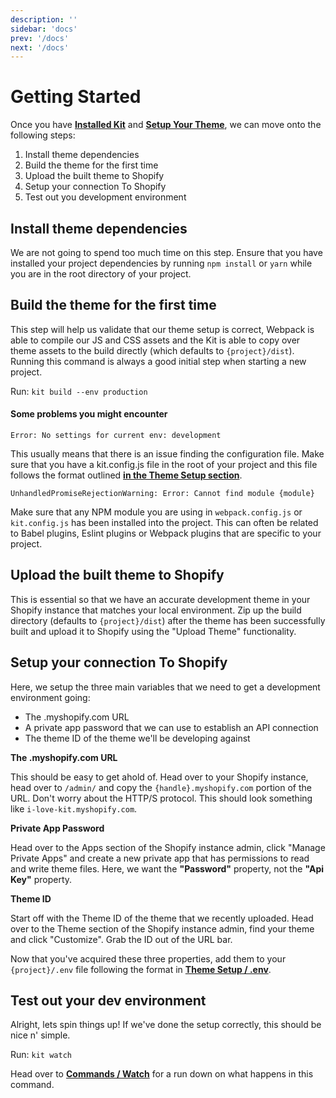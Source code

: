 ```yaml
---
description: ''
sidebar: 'docs'
prev: '/docs'
next: '/docs'
---
```


# Getting Started

Once you have [**Installed Kit**](/docs/) and [**Setup Your Theme**](/docs/theme-setup), we can move onto the following steps:

1. Install theme dependencies
1. Build the theme for the first time
1. Upload the built theme to Shopify
1. Setup your connection To Shopify
1. Test out you development environment

## Install theme dependencies

We are not going to spend too much time on this step. Ensure that you have installed your project dependencies by running `npm install` or `yarn` while you are in the root directory of your project.

## Build the theme for the first time

This step will help us validate that our theme setup is correct, Webpack is able to compile our JS and CSS assets and the Kit is able to copy over theme assets to the build directly (which defaults to `{project}/dist`). Running this command is always a good initial step when starting a new project.

Run: `kit build --env production`

#### Some problems you might encounter

```
Error: No settings for current env: development
```

This usually means that there is an issue finding the configuration file. Make sure that you have a kit.config.js file in the root of your project and this file follows the format outlined [**in the Theme Setup section**](/docs/theme-setup/#kitconfigjs).

```
UnhandledPromiseRejectionWarning: Error: Cannot find module {module}
```

Make sure that any NPM module you are using in `webpack.config.js` or `kit.config.js` has been installed into the project. This can often be related to Babel plugins, Eslint plugins or Webpack plugins that are specific to your project.

## Upload the built theme to Shopify

This is essential so that we have an accurate development theme in your Shopify instance that matches your local environment. Zip up the build directory (defaults to `{project}/dist`) after the theme has been successfully built and upload it to Shopify using the "Upload Theme" functionality.

## Setup your connection To Shopify

Here, we setup the three main variables that we need to get a development environment going:

- The .myshopify.com URL
- A private app password that we can use to establish an API connection
- The theme ID of the theme we'll be developing against

**The .myshopify.com URL**

This should be easy to get ahold of. Head over to your Shopify instance, head over to `/admin/` and copy the `{handle}.myshopify.com` portion of the URL. Don't worry about the HTTP/S protocol. This should look something like `i-love-kit.myshopify.com`.

**Private App Password**

Head over to the Apps section of the Shopify instance admin, click "Manage Private Apps" and create a new private app that has permissions to read and write theme files. Here, we want the **"Password"** property, not the **"Api Key"** property.

**Theme ID**

Start off with the Theme ID of the theme that we recently uploaded. Head over to the Theme section of the Shopify instance admin, find your theme and click "Customize". Grab the ID out of the URL bar.

Now that you've acquired these three properties, add them to your `{project}/.env` file following the format in [**Theme Setup / .env**](http://localhost:8080/docs/theme-setup/#env).

## Test out your dev environment

Alright, lets spin things up! If we've done the setup correctly, this should be nice n' simple.

Run: `kit watch`

Head over to [**Commands / Watch**](/docs/commands#watch) for a run down on what happens in this command.
